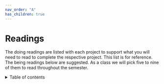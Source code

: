 ```yaml
---
nav_order: "A"
has_children: true
---
```


# Readings

The doing readings are listed with each project to support what you will need to read to complete the respective project.  This list is for reference.  The being readings below are suggested.  As a class we will pick five to nine of them to read throughout the semester.

<details markdown="block">
  <summary>
    Table of contents
  </summary>
  {: .text-delta }
1. TOC
{:toc}
</details>
